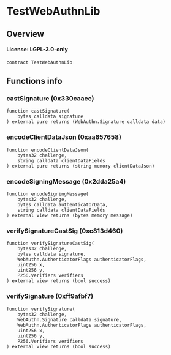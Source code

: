 # TestWebAuthnLib

## Overview

#### License: LGPL-3.0-only

```solidity
contract TestWebAuthnLib
```


## Functions info

### castSignature (0x330caaee)

```solidity
function castSignature(
    bytes calldata signature
) external pure returns (WebAuthn.Signature calldata data)
```


### encodeClientDataJson (0xaa657658)

```solidity
function encodeClientDataJson(
    bytes32 challenge,
    string calldata clientDataFields
) external pure returns (string memory clientDataJson)
```


### encodeSigningMessage (0x2dda25a4)

```solidity
function encodeSigningMessage(
    bytes32 challenge,
    bytes calldata authenticatorData,
    string calldata clientDataFields
) external view returns (bytes memory message)
```


### verifySignatureCastSig (0xc813d460)

```solidity
function verifySignatureCastSig(
    bytes32 challenge,
    bytes calldata signature,
    WebAuthn.AuthenticatorFlags authenticatorFlags,
    uint256 x,
    uint256 y,
    P256.Verifiers verifiers
) external view returns (bool success)
```


### verifySignature (0xff9afbf7)

```solidity
function verifySignature(
    bytes32 challenge,
    WebAuthn.Signature calldata signature,
    WebAuthn.AuthenticatorFlags authenticatorFlags,
    uint256 x,
    uint256 y,
    P256.Verifiers verifiers
) external view returns (bool success)
```

